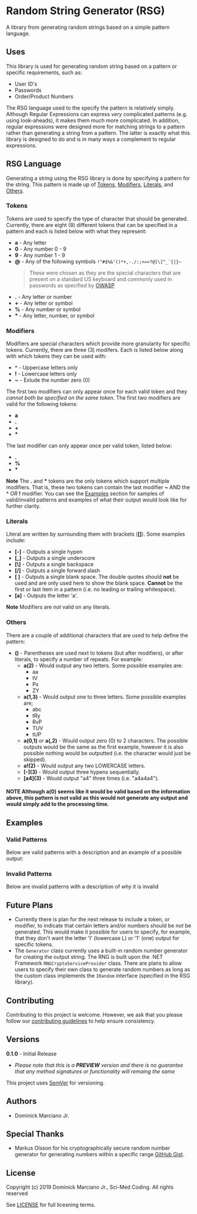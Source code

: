 # Random String Generator (RSG)
A library from generating random strings based on a simple pattern language.

## Uses
This library is used for generating random string based on a pattern or specific requirements, such as:
- User ID's
- Passwords
- Order/Product Numbers

The RSG language used to the specify the pattern is relatively simply.  Although Regular Expressions can express *very* complicated patterns (e.g. using look-aheads), it makes them much more complicated.  In addition,
regular expressions were designed more for matching strings to a pattern rather than generating a string from a pattern.  The latter is exactly what this library is designed to do and is in many ways a complement to
regular expressions.

## RSG Language
Generating a string using the RSG library is done by specifying a pattern for the string.  This pattern is made up of [Tokens](#tokens), [Modifiers](#modifiers), [Literals](#literals), and [Others](#others).

### Tokens
Tokens are used to specify the type of character that should be generated.  Currently, there are eight (8) different tokens that can be specified in a pattern and each is listed below with what they represent:
- **a** - Any letter
- **0** - Any number 0 - 9
- **9** - Any number 1 - 9
- **@** - Any of the following symbols ```!"#$%&'()*+,-./:;<=>?@[\]^_`{|}~```
  > These were chosen as they are the special characters that are present on a standard US keyboard and commonly used in passwords as specified by [OWASP](https://www.owasp.org/index.php/Password_special_characters)
- **.** - Any letter or number
- **+** - Any letter or symbol
- **%** - Any number or symbol
- **\*** - Any letter, number, or symbol

### Modifiers
Modifiers are special characters which provide more granularity for specific tokens.  Currently, there are three (3) modifers.  Each is listed below along with which tokens they can be used with:
- **^** - Uppercase letters only
- **!** - Lowercase letters only
- **~** - Exlude the number zero (0)

The first two modifiers can only appear once for each valid token and they *cannot both be specified on the same token*.  The first two modifiers are valid for the following tokens:
- **a**
- **.**
- **+**
- **\***

The last modifier can only appear once per valid token, listed below:
- **.**
- **%**
- **\***

**Note** The **.** and **\*** tokens are the only tokens which support multiple modifiers.  That is, these two tokens can contain the last modifier **~** AND the **^** *OR* **!** modifier.
You can see the [Examples](#examples) section for samples of valid/invalid patterns and examples of what their output would look like for further clarity.

### Literals
Literal are written by surrounding them with brackets (**[]**).  Some examples include:
- **[-]** - Outputs a single hypen
- **[_]** - Outputs a single underscore
- **[\\]** - Outputs a single backspace
- **[/]** - Outputs a single forward slash
- **[ ]** - Outputs a single blank space.  The double quotes should **not** be used and are only used here to show the blank space.  **Cannot** be the first or last item in a pattern (i.e. no leading or trailing whitespace).
- **[a]** - Outputs the letter 'a'.

**Note** Modifiers are *not* valid on any literals.

### Others
There are a couple of additional characters that are used to help define the pattern:
- **()** - Parentheses are used next to tokens (but after modifiers), or after literals, to specify a number of repeats.  For example:
  - **a(2)** - Would output any two letters.  Some possible examples are:
    - aa
	- tV
	- Px
	- ZY
  - **a(1,3)** - Would output one to three letters.  Some possible examples are;
    - abc
	- tRy
	- RvP
	- TUV
	- tUP
  - **a(0,1)** or **a(,2)** - Would output zero (0) to 2 characters.  The possible outputs would be the same as the first example, however it is also possible nothing would be outputted (i.e. the character would just be skipped).
  - **a!(2)** - Would output any two LOWERCASE letters.
  - **\[-](3)** - Would output three hypens sequentially.
  - **\[a4](3)** - Would output "a4" three times (i.e. "a4a4a4").

#### NOTE Although **a(0)** seems like it would be valid based on the information above, this pattern is not valid as this would not generate any output and would simply add to the processing time.

## Examples

### Valid Patterns
Below are valid patterns with a description and an example of a possible output:



### Invalid Patterns
Below are invalid patterns with a description of *why* it is invalid


## Future Plans
- Currently there is plan for the next release to include a token, or modifier, to indicate that certain letters and/or numbers should be *not* be generated.
This would make it possible for users to specify, for example, that they don't want the letter 'l' (lowercase L) or '1' (one) output for specific tokens.
- The ```Generator``` class currently uses a built-in random number generator for creating the output string.  The RNG is built upon the .NET Framework ```RNGCryptoServiceProvider``` class.  There are plans
to allow users to specify their own class to generate random numbers as long as the custom class implements the ```IRandom``` interface (specified in the RSG library).

## Contributing
Contributing to this project is welcome.  However, we ask that you please follow our [contributing guidelines](./CONTRIBUTING.md) to help ensure consistency.

## Versions
**0.1.0** - Initial Release
  - *Please note that this is a **PREVIEW** version and there is no guarantee that any method signatures or functionality will remaing the same*

This project uses [SemVer](http://semver.org) for versioning.

## Authors
- Dominick Marciano Jr.

## Special Thanks
- Markus Olsson for his cryptographically secure random number generator for generating numbers within a specific range [GitHub Gist](https://gist.github.com/niik/1017834).

## License
Copyright (c) 2019 Dominick Marciano Jr., Sci-Med Coding.  All rights reserved

See [LICENSE](./LICENSE) for full licesning terms.
